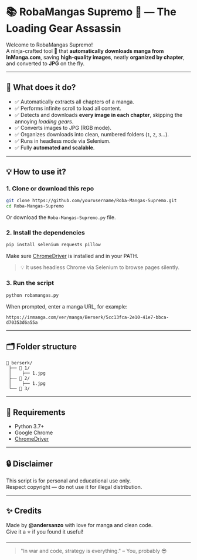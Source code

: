 
# 📚 RobaMangas Supremo 🥷 — The Loading Gear Assassin

Welcome to RobaMangas Supremo!  
A ninja-crafted tool 🥷 that **automatically downloads manga from InManga.com**, saving **high-quality images**, neatly **organized by chapter**, and converted to **JPG** on the fly.

---

## 🚀 What does it do?

- ✅ Automatically extracts all chapters of a manga.
- ✅ Performs infinite scroll to load all content.
- ✅ Detects and downloads **every image in each chapter**, skipping the annoying *loading gears*.
- ✅ Converts images to JPG (RGB mode).
- ✅ Organizes downloads into clean, numbered folders (`1`, `2`, `3`...).
- ✅ Runs in headless mode via Selenium.
- ✅ Fully **automated and scalable**.

---

## 💡 How to use it?

### 1. Clone or download this repo

```bash
git clone https://github.com/yourusername/Roba-Mangas-Supremo.git
cd Roba-Mangas-Supremo
```

Or download the `Roba-Mangas-Supremo.py` file.

### 2. Install the dependencies

```bash
pip install selenium requests pillow
```

Make sure [ChromeDriver](https://chromedriver.chromium.org/) is installed and in your PATH.

> 💡 It uses headless Chrome via Selenium to browse pages silently.

### 3. Run the script

```bash
python robamangas.py
```

When prompted, enter a manga URL, for example:

```
https://inmanga.com/ver/manga/Berserk/5cc13fca-2e10-41e7-bbca-d70353d6a55a
```

---

## 🗂 Folder structure

```
📁 berserk/
 ├── 📁 1/
 │    ├── 1.jpg
 ├── 📁 2/
 │    ├── 1.jpg
 └── 📁 3/
```

---

## 🧠 Requirements

- Python 3.7+
- Google Chrome
- [ChromeDriver](https://sites.google.com/a/chromium.org/chromedriver/downloads)

---

## 🔒 Disclaimer

This script is for personal and educational use only.  
Respect copyright — do not use it for illegal distribution.

---

## ✨ Credits

Made by **@andersanzo** with love for manga and clean code.  
Give it a ⭐ if you found it useful!

---

> "In war and code, strategy is everything." – You, probably 😎
